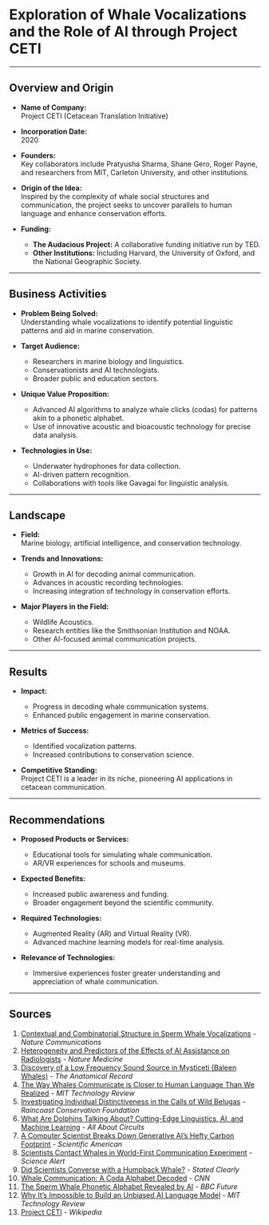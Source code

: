# Exploration of Whale Vocalizations and the Role of AI through Project CETI

---

## Overview and Origin

- **Name of Company:**  
  Project CETI (Cetacean Translation Initiative)

- **Incorporation Date:**  
  2020

- **Founders:**  
  Key collaborators include Pratyusha Sharma, Shane Gero, Roger Payne, and researchers from MIT, Carleton University, and other institutions.

- **Origin of the Idea:**  
  Inspired by the complexity of whale social structures and communication, the project seeks to uncover parallels to human language and enhance conservation efforts.

- **Funding:**  
  - **The Audacious Project:** A collaborative funding initiative run by TED.  
  - **Other Institutions:** Including Harvard, the University of Oxford, and the National Geographic Society.

---

## Business Activities

- **Problem Being Solved:**  
  Understanding whale vocalizations to identify potential linguistic patterns and aid in marine conservation.

- **Target Audience:**  
  - Researchers in marine biology and linguistics.  
  - Conservationists and AI technologists.  
  - Broader public and education sectors.

- **Unique Value Proposition:**  
  - Advanced AI algorithms to analyze whale clicks (codas) for patterns akin to a phonetic alphabet.  
  - Use of innovative acoustic and bioacoustic technology for precise data analysis.

- **Technologies in Use:**  
  - Underwater hydrophones for data collection.  
  - AI-driven pattern recognition.  
  - Collaborations with tools like Gavagai for linguistic analysis.

---

## Landscape

- **Field:**  
  Marine biology, artificial intelligence, and conservation technology.

- **Trends and Innovations:**  
  - Growth in AI for decoding animal communication.  
  - Advances in acoustic recording technologies.  
  - Increasing integration of technology in conservation efforts.

- **Major Players in the Field:**  
  - Wildlife Acoustics.  
  - Research entities like the Smithsonian Institution and NOAA.  
  - Other AI-focused animal communication projects.

---

## Results

- **Impact:**  
  - Progress in decoding whale communication systems.  
  - Enhanced public engagement in marine conservation.

- **Metrics of Success:**  
  - Identified vocalization patterns.  
  - Increased contributions to conservation science.

- **Competitive Standing:**  
  Project CETI is a leader in its niche, pioneering AI applications in cetacean communication.

---

## Recommendations

- **Proposed Products or Services:**  
  - Educational tools for simulating whale communication.  
  - AR/VR experiences for schools and museums.

- **Expected Benefits:**  
  - Increased public awareness and funding.  
  - Broader engagement beyond the scientific community.

- **Required Technologies:**  
  - Augmented Reality (AR) and Virtual Reality (VR).  
  - Advanced machine learning models for real-time analysis.

- **Relevance of Technologies:**  
  - Immersive experiences foster greater understanding and appreciation of whale communication.

---

## Sources

1. [Contextual and Combinatorial Structure in Sperm Whale Vocalizations](https://www.nature.com/articles/s41467-024-47221-8) - *Nature Communications*  
2. [Heterogeneity and Predictors of the Effects of AI Assistance on Radiologists](https://www.nature.com/articles/s41591-024-02850-w) - *Nature Medicine*  
3. [Discovery of a Low Frequency Sound Source in Mysticeti (Baleen Whales)](https://anatomypubs.onlinelibrary.wiley.com/doi/10.1002/ar.20544) - *The Anatomical Record*  
4. [The Way Whales Communicate is Closer to Human Language Than We Realized](https://www.technologyreview.com/2024/05/07/1092127/the-way-whales-communicate-is-closer-to-human-language-than-we-realized/) - *MIT Technology Review*  
5. [Investigating Individual Distinctiveness in the Calls of Wild Belugas](https://www.raincoast.org/2022/09/investigating-individual-distinctiveness-in-the-calls-of-wild-belugas/) - *Raincoast Conservation Foundation*  
6. [What Are Dolphins Talking About? Cutting-Edge Linguistics, AI, and Machine Learning](https://www.allaboutcircuits.com/news/what-dolphins-talking-cutting-edge-linguistics-ai-machine-learning-gavagai/) - *All About Circuits*  
7. [A Computer Scientist Breaks Down Generative AI’s Hefty Carbon Footprint](https://www.scientificamerican.com/article/a-computer-scientist-breaks-down-generative-ais-hefty-carbon-footprint/) - *Scientific American*  
8. [Scientists Contact Whales in World-First Communication Experiment](https://www.sciencealert.com/scientists-contact-whales-in-world-first-communication-experiment) - *Science Alert*  
9. [Did Scientists Converse with a Humpback Whale?](https://www.statedclearly.com/articles/did-scientists-converse-with-a-humpback-whale/) - *Stated Clearly*  
10. [Whale Communication: A Coda Alphabet Decoded](https://www.cnn.com/2024/05/13/world/whale-communication-coda-alphabet-scn/index.html) - *CNN*  
11. [The Sperm Whale Phonetic Alphabet Revealed by AI](https://www.bbc.com/future/article/20240709-the-sperm-whale-phonetic-alphabet-revealed-by-ai) - *BBC Future*  
12. [Why It’s Impossible to Build an Unbiased AI Language Model](https://www.technologyreview.com/2023/08/08/1077403/why-its-impossible-to-build-an-unbiased-ai-language-model/) - *MIT Technology Review*  
13. [Project CETI](https://en.wikipedia.org/wiki/Project_CETI) - *Wikipedia*  
